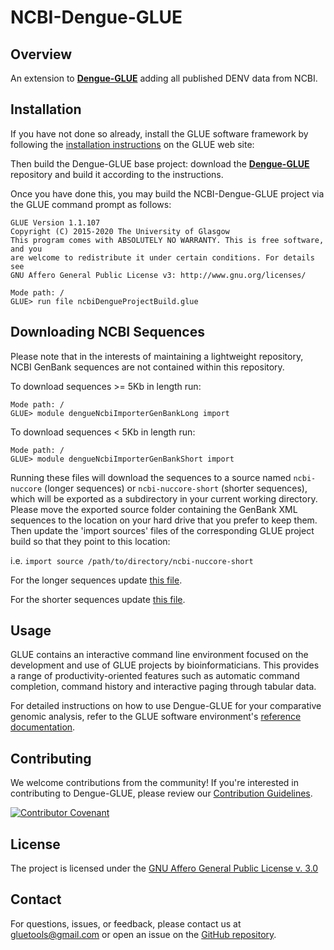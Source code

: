 # NCBI-Dengue-GLUE

## Overview

An extension to **[Dengue-GLUE](https://github.com/giffordlabcvr/Dengue-GLUE)** adding all published DENV data from NCBI.

## Installation

If you have not done so already, install the GLUE software framework by following the [installation instructions](http://glue-tools.cvr.gla.ac.uk/#/installation) on the GLUE web site: 

Then build the Dengue-GLUE base project: download the **[Dengue-GLUE](https://github.com/giffordlabcvr/Dengue-GLUE)** repository and build it according to the instructions.

Once you have done this, you may build the NCBI-Dengue-GLUE project via the GLUE command prompt as follows:

```
GLUE Version 1.1.107
Copyright (C) 2015-2020 The University of Glasgow
This program comes with ABSOLUTELY NO WARRANTY. This is free software, and you
are welcome to redistribute it under certain conditions. For details see
GNU Affero General Public License v3: http://www.gnu.org/licenses/

Mode path: /
GLUE> run file ncbiDengueProjectBuild.glue
```
## Downloading NCBI Sequences

Please note that in the interests of maintaining a lightweight repository, NCBI GenBank sequences are not contained within this repository.

To download sequences >= 5Kb in length run:

```
Mode path: /
GLUE> module dengueNcbiImporterGenBankLong import
```
To download sequences < 5Kb in length run:

```
Mode path: /
GLUE> module dengueNcbiImporterGenBankShort import
```

Running these files will download the sequences to a source named `ncbi-nuccore` (longer sequences) or `ncbi-nuccore-short` (shorter sequences), which will be exported as a subdirectory in your current working directory. Please move the exported source folder containing the GenBank XML sequences to the location on your hard drive that you prefer to keep them. Then update the 'import sources' files of the corresponding GLUE project build so that they point to this location:

i.e. `import source /path/to/directory/ncbi-nuccore-short`

For the longer sequences update [this file](https://github.com/giffordlabcvr/NCBI-Dengue-GLUE/blob/main/glue/dengueImportSources.glue).

For the shorter sequences update [this file](https://github.com/giffordlabcvr/NCBI-Dengue-GLUE/blob/main/glue/dengueImportSourcesShort.glue).


## Usage

GLUE contains an interactive command line environment focused on the development and use of GLUE projects by bioinformaticians. This provides a range of productivity-oriented features such as automatic command completion, command history and interactive paging through tabular data. 

For detailed instructions on how to use Dengue-GLUE for your comparative genomic analysis, refer to the GLUE software environment's [reference documentation](http://glue-tools.cvr.gla.ac.uk/).

## Contributing

We welcome contributions from the community! If you're interested in contributing to Dengue-GLUE, please review our [Contribution Guidelines](https://github.com/giffordlabcvr/Dengue-GLUE/blob/master/md/CONTRIBUTING.md).

[![Contributor Covenant](https://img.shields.io/badge/Contributor%20Covenant-2.1-4baaaa.svg)](https://github.com/giffordlabcvr/Dengue-GLUE/blob/master/md/code_of_conduct.md) 

## License

The project is licensed under the [GNU Affero General Public License v. 3.0](https://www.gnu.org/licenses/agpl-3.0.en.html)

## Contact

For questions, issues, or feedback, please contact us at [gluetools@gmail.com](mailto:gluetools@gmail.com) or open an issue on the [GitHub repository](https://github.com/giffordlabcvr/Dengue-GLUE/issues).
